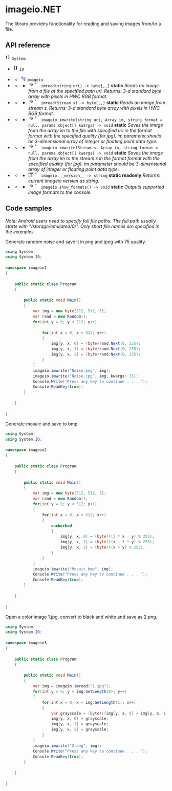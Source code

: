 # imageio.NET

The library provides functionality for reading and saving images from/to a file.

## API reference

![namespace](https://github.com/ColorfulSoft/System.AI/raw/v2.0/Docs/Icons/namespace.png) `System`

* ![namespace](https://github.com/ColorfulSoft/System.AI/raw/v2.0/Docs/Icons/namespace.png) `IO`

* * ![staticclass](https://github.com/ColorfulSoft/System.AI/raw/v2.0/Docs/Icons/staticclass.png) `imageio`

* * *  ![method](https://github.com/ColorfulSoft/System.AI/raw/v2.0/Docs/Icons/method.png) ![static](https://github.com/ColorfulSoft/System.AI/raw/v2.0/Docs/Icons/overlaystatic.png) `imread(string uri) -> byte[,,]` **static** _Reads an image from a file at the specified path uri. *Returns:* 3-d standard byte array with pixels in HWC RGB format._

* * *  ![method](https://github.com/ColorfulSoft/System.AI/raw/v2.0/Docs/Icons/method.png) ![static](https://github.com/ColorfulSoft/System.AI/raw/v2.0/Docs/Icons/overlaystatic.png) `imread(Stream s) -> byte[,,]` **static** _Reads an image from stream s. *Returns:* 3-d standard byte array with pixels in HWC RGB format._

* * *  ![method](https://github.com/ColorfulSoft/System.AI/raw/v2.0/Docs/Icons/method.png) ![static](https://github.com/ColorfulSoft/System.AI/raw/v2.0/Docs/Icons/overlaystatic.png) `imageio.imwrite(string uri, Array im, string format = null, params object[] kwargs) -> void` **static** _Saves the image from the array im to the file with specified uri in the format format with the specified quality (for jpg). im parameter should be 3-dimensional array of integer or floating point data type._

* * *  ![method](https://github.com/ColorfulSoft/System.AI/raw/v2.0/Docs/Icons/method.png) ![static](https://github.com/ColorfulSoft/System.AI/raw/v2.0/Docs/Icons/overlaystatic.png) `imageio.imwrite(Stream s, Array im, string format = null, params object[] kwargs) -> void` **static** _Saves the image from the array im to the stream s in the format format with the specified quality (for jpg). im parameter should be 3-dimensional array of integer or floating point data type._

* * *  ![property](https://github.com/ColorfulSoft/System.AI/raw/v2.0/Docs/Icons/property.png) ![static](https://github.com/ColorfulSoft/System.AI/raw/v2.0/Docs/Icons/overlaystatic.png) `imageio.__version__ -> string` **static readonly** _*Returns:* current imageio version as string._

* * *  ![method](https://github.com/ColorfulSoft/System.AI/raw/v2.0/Docs/Icons/method.png) ![static](https://github.com/ColorfulSoft/System.AI/raw/v2.0/Docs/Icons/overlaystatic.png) `imageio.show_formats() -> void` **static** _Outputs supported image formats to the console._

## Code samples

*Note: Android users need to specify full file paths. The full path usually starts with "/storage/emulated/0/". Only short file names are specified in the examples.*

Generate random noise and save it in png and jpeg with 75 quality.

```C#
using System;
using System.IO;

namespace imageio1
{

    public static class Program
    {

        public static void Main()
        {
            var img = new byte[512, 512, 3];
            var rand = new Random();
            for(int y = 0; y < 512; y++)
            {
                for(int x = 0; x < 512; x++)
                {
                    img[y, x, 0] = (byte)rand.Next(0, 255);
                    img[y, x, 1] = (byte)rand.Next(0, 255);
                    img[y, x, 2] = (byte)rand.Next(0, 255);
                }
            }
            imageio.imwrite("Noise.png", img);
            imageio.imwrite("Noise.jpg", img, kwargs: 75);
            Console.Write("Press any key to continue . . . ");
            Console.ReadKey(true);
        }

    }

}
```

Generate mosaic and save to bmp.

```C#
using System;
using System.IO;

namespace imageio2
{

    public static class Program
    {

        public static void Main()
        {
            var img = new byte[512, 512, 3];
            var rand = new Random();
            for(int y = 0; y < 512; y++)
            {
                for(int x = 0; x < 512; x++)
                {
                    unchecked
                    {
                        img[y, x, 0] = (byte)((2 * x - y) % 255);
                        img[y, x, 1] = (byte)((x - 3 * y) % 255);
                        img[y, x, 2] = (byte)((x + y) % 255);
                    }
                }
            }
            imageio.imwrite("Mosaic.bmp", img);
            Console.Write("Press any key to continue . . . ");
            Console.ReadKey(true);
        }

    }

}
```

Open a color image 1.jpg, convert to black and white and save as 2.png.

```C#
using System;
using System.IO;

namespace imageio3
{

    public static class Program
    {

        public static void Main()
        {
            var img = imageio.imread("1.jpg");
            for(int y = 0; y < img.GetLength(0); y++)
            {
                for(int x = 0; x < img.GetLength(1); x++)
                {
                    var grayscale = (byte)((img[y, x, 0] + img[y, x, 1] + img[y, x, 2]) / 3);
                    img[y, x, 0] = grayscale;
                    img[y, x, 1] = grayscale;
                    img[y, x, 2] = grayscale;
                }
            }
            imageio.imwrite("2.png", img);
            Console.Write("Press any key to continue . . . ");
            Console.ReadKey(true);
        }

    }

}
```
